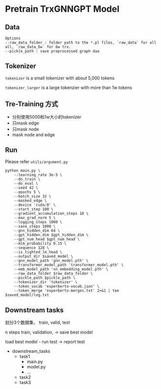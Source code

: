 # Pretrain TrxGNNGPT Model

## Data
```
Options
--raw_data_folder : folder path to the *.pl files, `raw_data` for all all, `raw_data_6w` for 6w trx.
--pickle_path : save preprocessed graph daa
```

## Tokenizer

`tokenizer` is a small tokenizer with about 5,000 tokens

`tokenizer_larger` is a large tokenzier with more than 1w tokens

## Tre-Training 方式
   - 分别使用5000和1w大小的tokenizer
   - 只mask edge
   - 只mask node
   - mask node and edge


## Run

Please refer `utils/argument.py`

```shell
python main.py \
    --learning_rate 3e-5 \
    --do_train \
    --do_eval \
    --seed 42 \
    --epochs 5 \
    --batch_size 32 \
    --masked_edge \
    --device 'cuda:0' \
    --start_step 100 \
    --gradient_accumulation_steps 10 \
    --max_grad_norm 5 \
    --logging_steps 1000 \
    --save_steps 1000 \
    --gnn_hidden_dim 64 \
    --gpt_hidden_dim $gpt_hidden_dim \
    --gpt_num_head $gpt_num_head \
    --mlm_probability 0.15 \
    --sequence 128 \
    --is_tighted_lm_head \
    --output_dir $saved_model \
    --gnn_model_path 'gnn_model.pth' \
    --transformer_model_path 'transformer_model.pth' \
    --emb_model_path 'nn_embedding_model.pth' \
    --raw_data_folder $raw_data_folder \
    --pickle_path $pickle_path \
    --tokenizer_dir 'tokenizer' \
    --token_vocab 'esperberto-vocab.json' \
    --token_merge 'esperberto-merges.txt' 2>&1 | tee  $saved_model/log.txt
```

## Downstream tasks
划分3个数据集， train, valid, test

n steps train, validation, -> save best model 

load best model - run test -> report
test


- downstream_tasks
    - task1
        - main.py
        - model.py
        - ...
    - task2
    - task3
